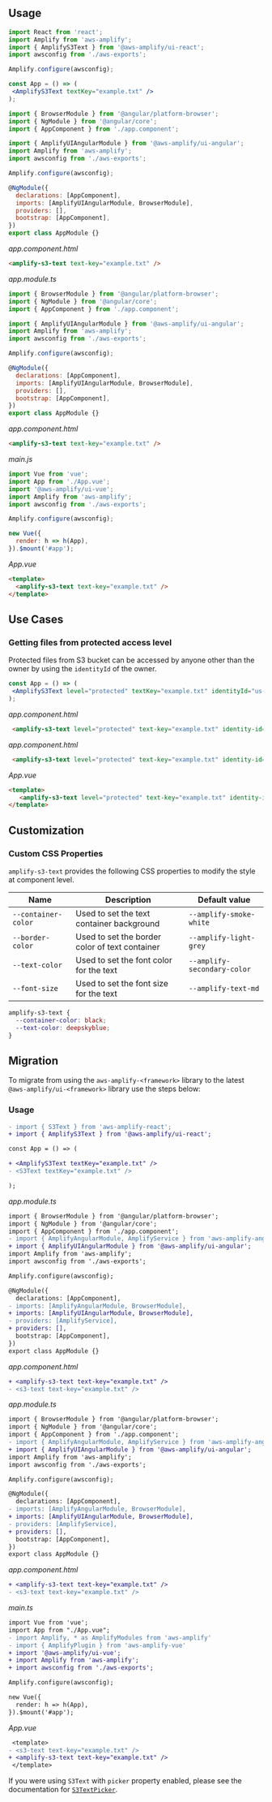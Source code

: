 ## Usage

<docs-filter framework="react">

```jsx
import React from 'react';
import Amplify from 'aws-amplify';
import { AmplifyS3Text } from '@aws-amplify/ui-react';
import awsconfig from './aws-exports';

Amplify.configure(awsconfig);

const App = () => (
 <AmplifyS3Text textKey="example.txt" />
);
```
</docs-filter>

<docs-filter framework="angular">

```js
import { BrowserModule } from '@angular/platform-browser';
import { NgModule } from '@angular/core';
import { AppComponent } from './app.component';

import { AmplifyUIAngularModule } from '@aws-amplify/ui-angular';
import Amplify from 'aws-amplify';
import awsconfig from './aws-exports';

Amplify.configure(awsconfig);

@NgModule({
  declarations: [AppComponent],
  imports: [AmplifyUIAngularModule, BrowserModule],
  providers: [],
  bootstrap: [AppComponent],
})
export class AppModule {}
```

_app.component.html_

```html
<amplify-s3-text text-key="example.txt" />
```
</docs-filter>

<docs-filter framework="ionic">

_app.module.ts_

```js
import { BrowserModule } from '@angular/platform-browser';
import { NgModule } from '@angular/core';
import { AppComponent } from './app.component';

import { AmplifyUIAngularModule } from '@aws-amplify/ui-angular';
import Amplify from 'aws-amplify';
import awsconfig from './aws-exports';

Amplify.configure(awsconfig);

@NgModule({
  declarations: [AppComponent],
  imports: [AmplifyUIAngularModule, BrowserModule],
  providers: [],
  bootstrap: [AppComponent],
})
export class AppModule {}
```

_app.component.html_

```html
<amplify-s3-text text-key="example.txt" />
```
</docs-filter>

<docs-filter framework="vue">

_main.js_

```js
import Vue from 'vue';
import App from './App.vue';
import '@aws-amplify/ui-vue';
import Amplify from 'aws-amplify';
import awsconfig from './aws-exports';

Amplify.configure(awsconfig);

new Vue({
  render: h => h(App),
}).$mount('#app');
```

_App.vue_

```html
<template>
  <amplify-s3-text text-key="example.txt" />
</template>
```
</docs-filter>


<ui-component-props tag="amplify-s3-text" use-table-headers></ui-component-props>

## Use Cases

### Getting files from protected access level

Protected files from S3 bucket can be accessed by anyone other than the owner by using the `identityId` of the owner.

<docs-filter framework="react">

```jsx
const App = () => (
 <AmplifyS3Text level="protected" textKey="example.txt" identityId="us-east-1:XXXXXXXX-XXXX-XXXX-XXXX-XXXXXXXX"/>
);
```
</docs-filter>

<docs-filter framework="angular">

_app.component.html_

```html
 <amplify-s3-text level="protected" text-key="example.txt" identity-id="us-east-1:XXXXXXXX-XXXX-XXXX-XXXX-XXXXXXXX"/>
```
</docs-filter>

<docs-filter framework="ionic">

_app.component.html_

```html
 <amplify-s3-text level="protected" text-key="example.txt" identity-id="us-east-1:XXXXXXXX-XXXX-XXXX-XXXX-XXXXXXXX"/>
```
</docs-filter>

<docs-filter framework="vue">

_App.vue_

```html
<template>
   <amplify-s3-text level="protected" text-key="example.txt" identity-id="us-east-1:XXXXXXXX-XXXX-XXXX-XXXX-XXXXXXXX"/>
</template>
```
</docs-filter>

## Customization

### Custom CSS Properties

`amplify-s3-text` provides the following CSS properties to modify the style at component level.

| Name           | Description                      | Default value                    |
| ---------------| ---------------------------------| ---------------------------------|
| `--container-color`     | Used to set the text container background | `--amplify-smoke-white` |
| `--border-color`     | Used to set the border color of text container | `--amplify-light-grey` | 
| `--text-color`     | Used to set the font color for the text | `--amplify-secondary-color` |
| `--font-size`     | Used to set the font size for the text | `--amplify-text-md` | 

```css
amplify-s3-text {
  --container-color: black;
  --text-color: deepskyblue;
}
```



## Migration

To migrate from using the `aws-amplify-<framework>` library to the latest `@aws-amplify/ui-<framework>` library use the steps below:

<inline-fragment src="~/ui/storage/fragments/web/installation-diff.md"></inline-fragment>

### Usage

<docs-filter framework="react">

```diff
- import { S3Text } from 'aws-amplify-react';
+ import { AmplifyS3Text } from '@aws-amplify/ui-react';

const App = () => (

+ <AmplifyS3Text textKey="example.txt" />
- <S3Text textKey="example.txt" />

);
```
</docs-filter>

<docs-filter framework="angular">

_app.module.ts_

```diff
import { BrowserModule } from '@angular/platform-browser';
import { NgModule } from '@angular/core';
import { AppComponent } from './app.component';
- import { AmplifyAngularModule, AmplifyService } from 'aws-amplify-angular';
+ import { AmplifyUIAngularModule } from '@aws-amplify/ui-angular';
import Amplify from 'aws-amplify';
import awsconfig from './aws-exports';

Amplify.configure(awsconfig);

@NgModule({
  declarations: [AppComponent],
- imports: [AmplifyAngularModule, BrowserModule],
+ imports: [AmplifyUIAngularModule, BrowserModule],
- providers: [AmplifyService],
+ providers: [],
  bootstrap: [AppComponent],
})
export class AppModule {}
```

_app.component.html_

```diff
+ <amplify-s3-text text-key="example.txt" />
- <s3-text text-key="example.txt" />
```
</docs-filter>

<docs-filter framework="ionic">

_app.module.ts_

```diff
import { BrowserModule } from '@angular/platform-browser';
import { NgModule } from '@angular/core';
import { AppComponent } from './app.component';
- import { AmplifyAngularModule, AmplifyService } from 'aws-amplify-angular';
+ import { AmplifyUIAngularModule } from '@aws-amplify/ui-angular';
import Amplify from 'aws-amplify';
import awsconfig from './aws-exports';

Amplify.configure(awsconfig);

@NgModule({
  declarations: [AppComponent],
- imports: [AmplifyAngularModule, BrowserModule],
+ imports: [AmplifyUIAngularModule, BrowserModule],
- providers: [AmplifyService],
+ providers: [],
  bootstrap: [AppComponent],
})
export class AppModule {}
```

_app.component.html_

```diff
+ <amplify-s3-text text-key="example.txt" />
- <s3-text text-key="example.txt" />
```
</docs-filter>

<docs-filter framework="vue">

_main.ts_

```diff
import Vue from 'vue';
import App from "./App.vue";
- import Amplify, * as AmplifyModules from 'aws-amplify'
- import { AmplifyPlugin } from 'aws-amplify-vue'
+ import '@aws-amplify/ui-vue';
+ import Amplify from 'aws-amplify';
+ import awsconfig from './aws-exports';

Amplify.configure(awsconfig);

new Vue({
  render: h => h(App),
}).$mount('#app');
```

_App.vue_

```diff
 <template>
- <s3-text text-key="example.txt" />
+ <amplify-s3-text text-key="example.txt" />
 </template>
```
</docs-filter>


If you were using `S3Text` with `picker` property enabled, please see the documentation for  [`S3TextPicker`](~/ui/storage/s3-text-picker.md).

